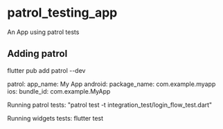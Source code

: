 # patrol_testing_app

An App using patrol tests

## Adding patrol

flutter pub add patrol --dev

patrol:
app_name: My App
android:
package_name: com.example.myapp
ios:
bundle_id: com.example.MyApp

Running patrol tests: "patrol test -t integration_test/login_flow_test.dart"

Running widgets tests: flutter test

